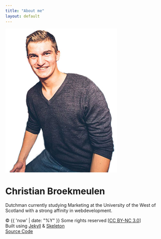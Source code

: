 ```yaml
---
title: "About me"
layout: default
---
```

<div itemscope itemtype="http://schema.org/Person">
<div class="row">
  <div class="offset-by-one-third one-third column"><img src="/assets/img/personal-picture.jpg" alt="Christian Broekmeulen" class="about-me u-max-full-width" itemprop="image"></div>
</div>
    <h1 class="name">Christian Broekmeulen</h1>
    <p class="text-muted" itemprop="disambiguatingDescription">
    Dutchman currently studying Marketing at the University of the West of Scotland with a strong affinity in webdevelopment.
    </p>
</div>

<div class="row social-icons">
  <a href="https://www.facebook.com/ChrisjuhB" target="_blank"><span class="icon-facebook2"></span></a>
  <a href="https://www.linkedin.com/in/cbroekmeulen" target="_blank"><span class="icon-linkedin"></span></a>
  <a href="https://www.instagram.com/christianbroekmeulen/" target="_blank"><span class="icon-instagram"></span></a>
  <a href="https://twitter.com/ChristianB38" target="_blank"><span class="icon-twitter"></span></a>
  <a href="https://github.com/ChrisjuhNL" target="_blank"><span class="icon-github"></span></a>
  <a href="https://www.drupal.org/u/cbr" target="_blank"><span class="icon-drupal"></span></a>
</div>

<div class="row">
  <span class="text-muted">© {{ 'now' | date: "%Y" }} Some rights reserved [<a href="https://creativecommons.org/licenses/by-nc/3.0/" target="_blank">CC BY-NC 3.0</a>]</span>
</div>
<div class="row">
  <span class="text-muted">
    Built using <a href="https://jekyllrb.com/" target="_blank">Jekyll</a> &
    <a href="http://getskeleton.com/" target="_blank">Skeleton</a>
  </span>
</div>

<div class="row"><a href="https://github.com/ChrisjuhNL/christian.broekmeulen.me" target="_blank">Source Code</a></div>
